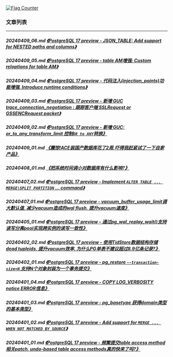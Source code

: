 <a rel="nofollow" href="http://info.flagcounter.com/h9V1"  ><img src="http://s03.flagcounter.com/count/h9V1/bg_FFFFFF/txt_000000/border_CCCCCC/columns_2/maxflags_12/viewers_0/labels_0/pageviews_0/flags_0/"  alt="Flag Counter"  border="0"  ></a>  
  
### 文章列表  
----  
##### 20240409_06.md   [《PostgreSQL 17 preview - JSON_TABLE: Add support for NESTED paths and columns》](20240409_06.md)  
##### 20240409_05.md   [《PostgreSQL 17 preview - table AM增强: Custom reloptions for table AM》](20240409_05.md)  
##### 20240409_04.md   [《PostgreSQL 17 preview - 代码注入(injection_points)功能增强, Introduce runtime conditions》](20240409_04.md)  
##### 20240409_03.md   [《PostgreSQL 17 preview - 新增 GUC trace_connection_negotiation : 跟踪客户端 SSLRequest or GSSENCRequest packet》](20240409_03.md)  
##### 20240409_02.md   [《PostgreSQL 17 preview - 新增 GUC: or_to_any_transform_limit 控制`OR to ANY`转换》](20240409_02.md)  
##### 20240409_01.md   [《震惊!ACE装国产数据库花了2周,吓得我赶紧试了一下自家产品》](20240409_01.md)  
##### 20240408_01.md   [《把系统时间调小对数据库有什么影响?》](20240408_01.md)  
##### 20240407_02.md   [《PostgreSQL 17 preview - Implement `ALTER TABLE ... MERGE|SPLIT PARTITION` ... command》](20240407_02.md)  
##### 20240407_01.md   [《PostgreSQL 17 preview - vacuum_buffer_usage_limit调大默认值, 减少vacuum造成的wal flush, 提升vacuum速度》](20240407_01.md)  
##### 20240405_01.md   [《PostgreSQL 17 preview - 通过pg_wal_replay_wait()支持读写分离pool实现跨实例的读写一致性》](20240405_01.md)  
##### 20240402_02.md   [《PostgreSQL 17 preview - 使用TidStore数据结构存储dead tupleids, 提升vacuum效率, 为什么PG单表不建议超过8.9亿条记录?》](20240402_02.md)  
##### 20240402_01.md   [《PostgreSQL 17 preview - pg_restore `--transaction-size=N` 支持N个对象封装为一个事务提交》](20240402_01.md)  
##### 20240401_04.md   [《PostgreSQL 17 preview - COPY LOG_VERBOSITY notice ERROR信息》](20240401_04.md)  
##### 20240401_03.md   [《PostgreSQL 17 preview - pg_basetype 获得domain类型的基本类型》](20240401_03.md)  
##### 20240401_02.md   [《PostgreSQL 17 preview - Add support for `MERGE ... WHEN NOT MATCHED BY SOURCE`》](20240401_02.md)  
##### 20240401_01.md   [《PostgreSQL 17 preview - 频繁提交table access method相关patch, undo-based table access methods真的快来了吗?》](20240401_01.md)  
